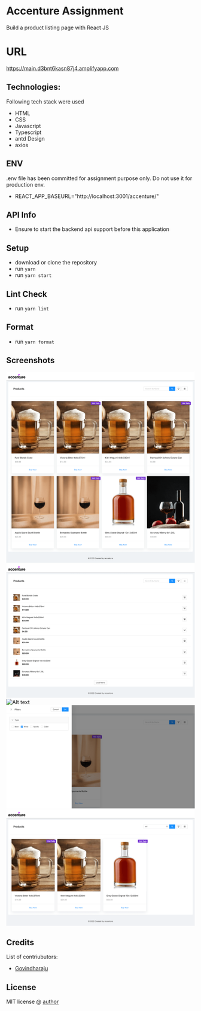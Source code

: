 # Accenture Assignment
Build a product listing page with React JS

# URL 
https://main.d3bnt6kasn87j4.amplifyapp.com
## Technologies:
Following tech stack were used
- HTML
- CSS
- Javascript
- Typescript
- antd Design
- axios

## ENV
.env file has been committed for assignment purpose only. Do not use it for production env.
- REACT_APP_BASEURL="http://localhost:3001/accenture/"

## API Info
- Ensure to start the backend api support before this application
## Setup
- download or clone the repository
- run `yarn`
- run `yarn start`

## Lint Check
- run `yarn lint`

## Format 
- run `yarn format`

## Screenshots
![Alt text](public/card-view.png "Card View")
![Alt text](public/list-view.png "List View")
![Alt text](public/details.png "Details")
![Alt text](public/filters.png "Filters")
![Alt text](public/search.png "Search")

## Credits
List of contriubutors:
- [Govindharaju](govindharaju.k@gmail.com) 

## License

MIT license @ [author](author.com)